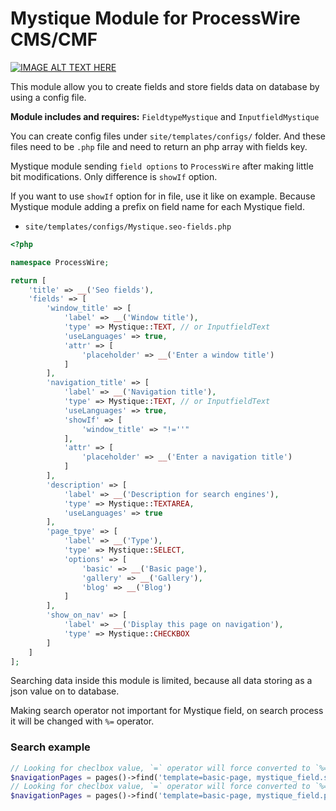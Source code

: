 # Mystique Module for ProcessWire CMS/CMF

[![IMAGE ALT TEXT HERE](http://img.youtube.com/vi/OlMxaQA5vTY/0.jpg)](http://www.youtube.com/watch?v=OlMxaQA5vTY)

This module allow you to create fields and store fields data on database by using a config file.

**Module includes and requires:** `FieldtypeMystique` and `InputfieldMystique`

You can create config files under `site/templates/configs/` folder. And these files need to be `.php` file and need to return an php array with fields key.

Mystique module sending `field options` to `ProcessWire` after making little bit modifications. Only difference is `showIf` option.

If you want to use `showIf` option for in file, use it like on example. Because Mystique module adding a prefix on field name for each Mystique field.

- `site/templates/configs/Mystique.seo-fields.php`

```php
<?php

namespace ProcessWire;

return [
    'title' => __('Seo fields'),
    'fields' => [
        'window_title' => [
            'label' => __('Window title'),
            'type' => Mystique::TEXT, // or InputfieldText
            'useLanguages' => true,
            'attr' => [
                'placeholder' => __('Enter a window title')
            ]
        ],
        'navigation_title' => [
            'label' => __('Navigation title'),
            'type' => Mystique::TEXT, // or InputfieldText
            'useLanguages' => true,
            'showIf' => [
                'window_title' => "!=''"
            ],
            'attr' => [
                'placeholder' => __('Enter a navigation title')
            ]
        ],
        'description' => [
            'label' => __('Description for search engines'),
            'type' => Mystique::TEXTAREA,
            'useLanguages' => true
        ],
        'page_tpye' => [
            'label' => __('Type'),
            'type' => Mystique::SELECT,
            'options' => [
                'basic' => __('Basic page'),
                'gallery' => __('Gallery'),
                'blog' => __('Blog')
            ]
        ],
        'show_on_nav' => [
            'label' => __('Display this page on navigation'),
            'type' => Mystique::CHECKBOX
        ]
    ]
];
```

Searching data inside this module is limited, because all data storing as a json value on to database.

Making search operator not important for Mystique field, on search process it will be changed with `%=` operator.

### Search example
```php
// Looking for checlbox value, `=` operator will force converted to `%=` operator
$navigationPages = pages()->find('template=basic-page, mystique_field.show_on_nav=1');
// Looking for checlbox value, `=` operator will force converted to `%=` operator
$navigationPages = pages()->find('template=basic-page, mystique_field.page_type=basic');
```


